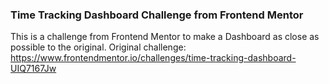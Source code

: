 ### Time Tracking Dashboard Challenge from Frontend Mentor
This is a challenge from Frontend Mentor to make a Dashboard as close as possible to the original.
Original challenge: https://www.frontendmentor.io/challenges/time-tracking-dashboard-UIQ7167Jw
